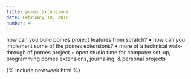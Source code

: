 ```yaml
---
title: pomes extensions
date: February 18, 2016
number: 4
---
```


how can you build pomes project features from scratch? • how can you implement some of the pomes extensions? • more of a technical walk-through of pomes project • open studio time for computer set-up, programming pomes extensions, journaling, & personal projects

{% include nextweek.html %}

